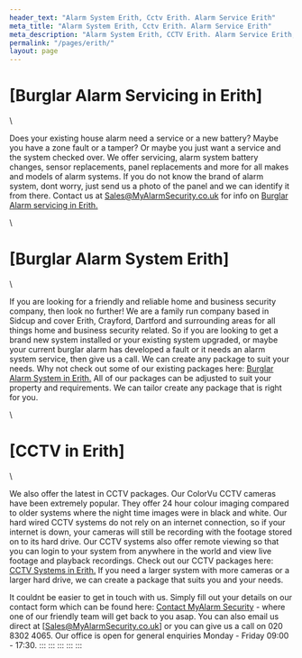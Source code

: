 ```yaml
---
header_text: "Alarm System Erith, Cctv Erith. Alarm Service Erith"
meta_title: "Alarm System Erith, Cctv Erith. Alarm Service Erith"
meta_description: "Alarm System Erith, CCTV Erith. Alarm Service Erith, Alarm Battery Replacement Erith, Home Alarm System Erith. Home Security System Erith. Tel 020 8302 4065"
permalink: "/pages/erith/"
layout: page
---
```


# [Burglar Alarm Servicing in Erith] 

\

Does your existing house alarm need a service or a new battery? Maybe you have a zone fault or a tamper? Or maybe you just want a service and the system checked over. We offer servicing, alarm system battery changes, sensor replacements, panel replacements and more for all makes and models of alarm systems. If you do not know the brand of alarm system, dont worry, just send us a photo of the panel and we can identify it from there. Contact us at <Sales@MyAlarmSecurity.co.uk> for info on [Burglar Alarm servicing in Erith.](../categories/servicing-and-repairs.php.html)

\

# [Burglar Alarm System Erith] 

\

If you are looking for a friendly and reliable home and business security company, then look no further! We are a family run company based in Sidcup and cover Erith, Crayford, Dartford and surrounding areas for all things home and business security related. So if you are looking to get a brand new system installed or your existing system upgraded, or maybe your current burglar alarm has developed a fault or it needs an alarm system service, then give us a call. We can create any package to suit your needs. Why not check out some of our existing packages here: [Burglar Alarm System in Erith.](../categories/burglar-alarms.php.html) All of our packages can be adjusted to suit your property and requirements. We can tailor create any package that is right for you.

\

# [CCTV in Erith] 

\

We also offer the latest in CCTV packages. Our ColorVu CCTV cameras have been extremely popular. They offer 24 hour colour imaging compared to older systems where the night time images were in black and white. Our hard wired CCTV systems do not rely on an internet connection, so if your internet is down, your cameras will still be recording with the footage stored on to its hard drive. Our CCTV systems also offer remote viewing so that you can login to your system from anywhere in the world and view live footage and playback recordings. Check out our CCTV packages here: [CCTV Systems in Erith.](../categories/cctv.php.html) If you need a larger system with more cameras or a larger hard drive, we can create a package that suits you and your needs.

It couldnt be easier to get in touch with us. Simply fill out your details on our contact form which can be found here: [Contact MyAlarm Security](../contact.php.html) - where one of our friendly team will get back to you asap. You can also email us direct at [Sales@MyAlarmSecurity.co.uk] or you can give us a call on 020 8302 4065. Our office is open for general enquiries Monday - Friday 09:00 - 17:30.
:::
:::
:::
:::
:::
